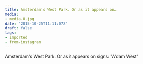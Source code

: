 ```yaml
---
title: Amsterdam's West Park. Or as it appears on…
media:
- media-0.jpg
date: "2015-10-25T11:11:07Z"
draft: false
tags:
- imported
- from-instagram
---
```

Amsterdam's West Park. Or as it appears on signs: "A'dam West"
